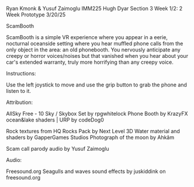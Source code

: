 Ryan Kmonk & Yusuf Zaimoglu
IMM225
Hugh Dyar
Section 3 Week 1/2: 2 Week Prototype
3/20/25

ScamBooth

ScamBooth is a simple VR experience where you appear in a eerie, nocturnal oceanside setting where you hear muffled phone calls from the only object in the area: an old phonebooth. You nervously anticipate any creepy or horror voices/noises but that vanished when you hear about your car's extended warranty, truly more horrifying than any creepy voice. 

Instructions:

Use the left joystick to move and use the grip button to grab the phone and listen to it.

Attribution:

AllSky Free - 10 Sky / Skybox Set by rpgwhitelock
Phone Booth by KrazyFX
ocean&lake shaders | URP by codeDog0

Rock textures from HQ Rocks Pack by Next Level 3D
Water material and shaders by GapperGames Studios
Photograph of the moon by Ahkâm

Scam call parody audio by Yusuf Zaimoglu

Audio:

Freesound.org
Seagulls and waves sound effects by juskiddink on freesound.org


